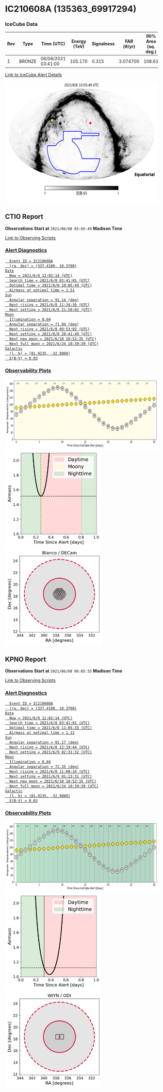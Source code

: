 # IC210608A (135363_69917294)

### IceCube Data

| Rev | Type | Time (UTC) | Energy (TeV) | Signalness | FAR (#/yr) | 90% Area (sq. deg.) |
| --- | --- | --- | --- | --- | --- | --- |
| 1 | BRONZE | 06/08/2021  03:41:00 | 105.170 | 0.315 | 3.074700 | 108.61 |

<a href="https://gcn.gsfc.nasa.gov/gcn/notices_amon_g_b/135363_69917294.amon" target="_blank">Link to IceCube Alert Details</a>

<a href="https://rmorgan10.github.io/AlertMonitoring/IC210608A_1/CTIO_skymap.png" target="_blank">
  <img src="CTIO_skymap.png" alt="CTIO Skymap" style="width:700px;height:400px;">
</a>


## CTIO Report

**Observations Start at**  `2021/06/08 05:05:49`  **Madison Time**

<a href="https://github.com/rmorgan10/AlertMonitoring/blob/main/IC210608A_1/CTIO.json" target="_blank">Link to Observing Scripts

### Alert Diagnostics

```Event
  Event ID = IC210608A
  (ra, dec) = (337.4100, 18.3700)
Date
  Now = 2021/6/8 12:02:14 (UTC)
  Search time = 2021/6/8 03:41:01 (UTC)
  Optimal time = 2021/6/8 10:05:49 (UTC)
  Airmass at optimal time = 1.51
Sun
  Angular separation = 91.14 (deg)
  Next rising = 2021/6/8 11:34:36 (UTC)
  Next setting = 2021/6/8 21:50:02 (UTC)
Moon
  Illumination = 0.04
  Angular separation = 71.94 (deg)
  Next rising = 2021/6/8 09:53:02 (UTC)
  Next setting = 2021/6/8 20:41:49 (UTC)
  Next new moon = 2021/6/10 10:52:35 (UTC)
  Next full moon = 2021/6/24 18:39:39 (UTC)
Galactic
  (l, b) = (81.9235, -32.9808)
  E(B-V) = 0.03
```
### Observability Plots

<a href="https://rmorgan10.github.io/AlertMonitoring/IC210608A_1/CTIO_forecast.png" target="_blank">
  <img src="CTIO_forecast.png" alt="CTIO Forecast" style="width:700px;height:233px;">
</a>

<a href="https://rmorgan10.github.io/AlertMonitoring/IC210608A_1/CTIO_airmass.png" target="_blank">
  <img src="CTIO_airmass.png" alt="CTIO Airmass" style="width:320px;height:320px;">
</a>
<a href="https://rmorgan10.github.io/AlertMonitoring/IC210608A_1/CTIO_fov.png" target="_blank">
  <img src="CTIO_fov.png" alt="CTIO FoV" style="width:320px;height:320px;">
</a>


## KPNO Report

**Observations Start at**  `2021/06/08 06:05:35`  **Madison Time**

<a href="https://github.com/rmorgan10/AlertMonitoring/blob/main/IC210608A_1/KPNO.json" target="_blank">Link to Observing Scripts

### Alert Diagnostics

```Event
  Event ID = IC210608A
  (ra, dec) = (337.4100, 18.3700)
Date
  Now = 2021/6/8 12:02:14 (UTC)
  Search time = 2021/6/8 03:41:01 (UTC)
  Optimal time = 2021/6/8 11:05:35 (UTC)
  Airmass at optimal time = 1.12
Sun
  Angular separation = 91.17 (deg)
  Next rising = 2021/6/8 12:19:44 (UTC)
  Next setting = 2021/6/9 02:31:32 (UTC)
Moon
  Illumination = 0.04
  Angular separation = 72.35 (deg)
  Next rising = 2021/6/8 11:08:34 (UTC)
  Next setting = 2021/6/9 01:13:31 (UTC)
  Next new moon = 2021/6/10 10:52:35 (UTC)
  Next full moon = 2021/6/24 18:39:39 (UTC)
Galactic
  (l, b) = (81.9235, -32.9808)
  E(B-V) = 0.03
```
### Observability Plots

<a href="https://rmorgan10.github.io/AlertMonitoring/IC210608A_1/KPNO_forecast.png" target="_blank">
  <img src="KPNO_forecast.png" alt="KPNO Forecast" style="width:700px;height:233px;">
</a>

<a href="https://rmorgan10.github.io/AlertMonitoring/IC210608A_1/KPNO_airmass.png" target="_blank">
  <img src="KPNO_airmass.png" alt="KPNO Airmass" style="width:320px;height:320px;">
</a>
<a href="https://rmorgan10.github.io/AlertMonitoring/IC210608A_1/KPNO_fov.png" target="_blank">
  <img src="KPNO_fov.png" alt="KPNO FoV" style="width:320px;height:320px;">
</a>

